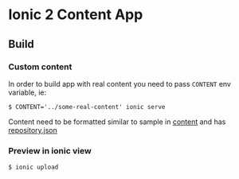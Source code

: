 # Ionic 2 Content App

## Build ##

### Custom content ###

In order to build app with real content you need to pass  `CONTENT` env variable, ie: 

    $ CONTENT='../some-real-content' ionic serve 

Content need to be formatted similar to sample in [content](content) and has [repository.json](content/repository.json)
 
### Preview in ionic view ###

    $ ionic upload
